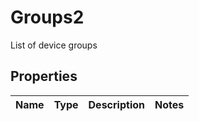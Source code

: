 

# Groups2

List of device groups

## Properties

| Name | Type | Description | Notes |
|------------ | ------------- | ------------- | -------------|



